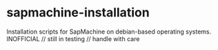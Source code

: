 # sapmachine-installation
Installation scripts for SapMachine on debian-based operating systems.
INOFFICIAL // still in testing // handle with care
